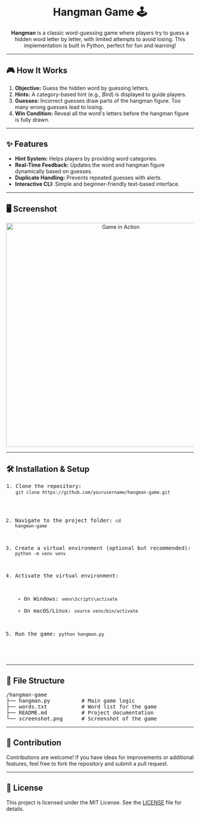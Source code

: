 <h1 align="center">Hangman Game 🕹️</h1>

<p align="center">
  <b>Hangman</b> is a classic word-guessing game where players try to guess a hidden word letter by letter, with limited attempts to avoid losing. This implementation is built in Python, perfect for fun and learning!
</p>

---

<h2>🎮 How It Works</h2>
<ol>
  <li><b>Objective:</b> Guess the hidden word by guessing letters.</li>
  <li><b>Hints:</b> A category-based hint (e.g., <i>Bird</i>) is displayed to guide players.</li>
  <li><b>Guesses:</b> Incorrect guesses draw parts of the hangman figure. Too many wrong guesses lead to losing.</li>
  <li><b>Win Condition:</b> Reveal all the word's letters before the hangman figure is fully drawn.</li>
</ol>

---

<h2>✨ Features</h2>
<ul>
  <li><b>Hint System:</b> Helps players by providing word categories.</li>
  <li><b>Real-Time Feedback:</b> Updates the word and hangman figure dynamically based on guesses.</li>
  <li><b>Duplicate Handling:</b> Prevents repeated guesses with alerts.</li>
  <li><b>Interactive CLI:</b> Simple and beginner-friendly text-based interface.</li>
</ul>

---

<h2>🖥️ Screenshot</h2>
<p align="center">
  <img src="screenshot.png" alt="Game in Action" width="600">
</p>

---

<h2>🛠️ Installation & Setup</h2>
<pre>
1. Clone the repository:
   <code>git clone https://github.com/yourusername/hangman-game.git</code>

2. Navigate to the project folder:
   <code>cd hangman-game</code>

3. Create a virtual environment (optional but recommended):
   <code>python -m venv venv</code>

4. Activate the virtual environment:
   - On Windows:
     <code>venv\Scripts\activate</code>
   - On macOS/Linux:
     <code>source venv/bin/activate</code>

5. Run the game:
   <code>python hangman.py</code>
</pre>

---

<h2>📂 File Structure</h2>
<pre>
/hangman-game
├── hangman.py          # Main game logic
├── words.txt           # Word list for the game
├── README.md           # Project documentation
└── screenshot.png      # Screenshot of the game
</pre>

---

<h2>🤝 Contribution</h2>
<p>
Contributions are welcome! If you have ideas for improvements or additional features, feel free to fork the repository and submit a pull request.
</p>

---

<h2>📜 License</h2>
<p>
This project is licensed under the MIT License. See the <a href="LICENSE">LICENSE</a> file for details.
</p>
